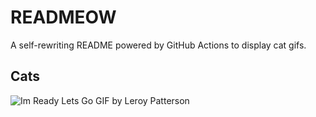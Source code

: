 # READMEOW

A self-rewriting README powered by GitHub Actions to display cat gifs.

## Cats

![Im Ready Lets Go GIF by Leroy Patterson](https://media3.giphy.com/media/CjmvTCZf2U3p09Cn0h/200.gif?cid=9acd02da5tqiu8txspgs1haujg2m8kz06sdymb0m0bnoaks4&ep=v1_gifs_search&rid=200.gif&ct=g)
